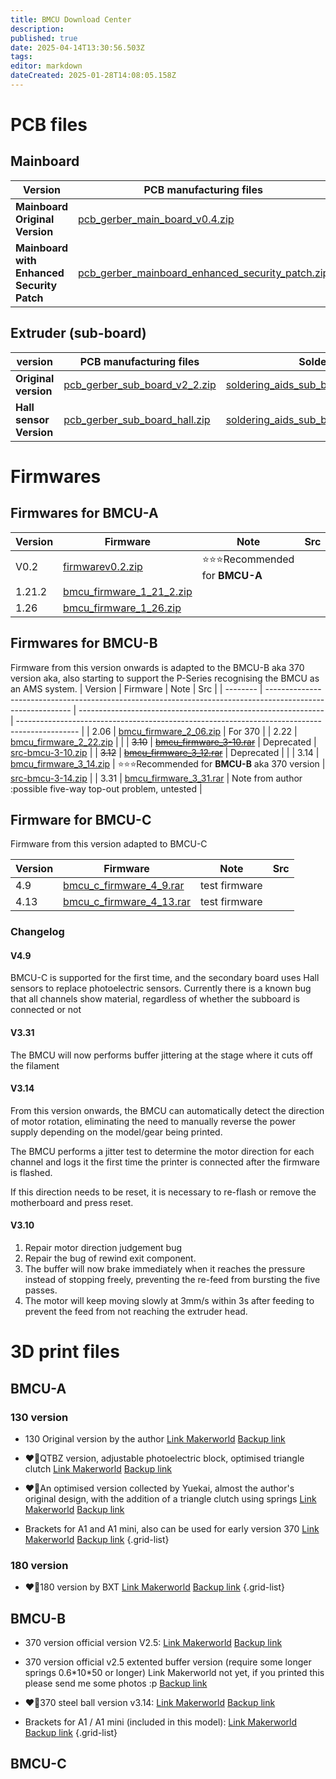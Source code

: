 ```yaml
---
title: BMCU Download Center
description: 
published: true
date: 2025-04-14T13:30:56.503Z
tags: 
editor: markdown
dateCreated: 2025-01-28T14:08:05.158Z
---
```


# PCB files

## Mainboard
| Version                                    | PCB manufacturing files                                                                                                | Soldering aids                                                                                                           |
| ------------------------------------------ | ---------------------------------------------------------------------------------------------------------------------- | ------------------------------------------------------------------------------------------------------------------------ |
| **Mainboard Original Version**             | [pcb_gerber_main_board_v0.4.zip](/assets/files/download_center/pcb_files/pcb_gerber_main_board_v0.4.zip)                                     | [soldering_aids_mainboard_v0.4.rar](/assets/files/download_center/pcb_files/soldering_aids_mainboard_v0.4.rar)                                       |
| **Mainboard with Enhanced Security Patch** | [pcb_gerber_mainboard_enhanced_security_patch.zip](/assets/files/download_center/pcb_files/pcb_gerber_mainboard_enhanced_security_patch.zip) | [soldering_aids_mainboard_enhanced_security_patch.rar](/assets/files/download_center/pcb_files/soldering_aids_mainboard_enhanced_security_patch.rar) |  |

## Extruder (sub-board)

| version                 | PCB manufacturing files                                                                          | Soldering aids                                                                                           |
| ----------------------- | ------------------------------------------------------------------------------------------------ | -------------------------------------------------------------------------------------------------------- |
| **Original version**    | [pcb_gerber_sub_board_v2_2.zip](/assets/files/download_center/pcb_files/pcb_gerber_sub_board_v2_2.zip)                 | [soldering_aids_sub_board_original_version.rar](/assets/files/download_center/pcb_files/soldering_aids_sub_board_original_version.rar) |
| **Hall sensor Version** | [pcb_gerber_sub_board_hall.zip](/assets/files/download_center/pcb_files/pcb_gerber_sub_board_hall.zip) | [soldering_aids_sub_board_hall.rar](/assets/files/download_center/pcb_files/soldering_aids_sub_board_hall.rar)                         |


# Firmwares

## Firmwares for BMCU-A
| Version | Firmware                                                                                                    | Note                          | Src |
| ------- | ----------------------------------------------------------------------------------------------------------- | ----------------------------- | --- |
| V0.2    | [firmwarev0.2.zip](/assets/files/download_center/firmware_and_source_code/bmcu_firmware_v0.2.zip)           | ⭐⭐⭐Recommended for **BMCU-A** |
| 1.21.2  | [bmcu_firmware_1_21_2.zip](/assets/files/download_center/firmware_and_source_code/bmcu_firmware_1_21_2.zip) |                               |
| 1.26    | [bmcu_firmware_1_26.zip](/assets/files/download_center/firmware_and_source_code/bmcu_firmware_1_26.zip)     |                               |


## Firmwares for BMCU-B
Firmware from this version onwards is adapted to the BMCU-B aka 370 version aka,
also starting to support the P-Series recognising the BMCU as an AMS system. 
| Version  | Firmware                                                                                                    | Note                                                          | Src                                                                                           |
| -------- | ----------------------------------------------------------------------------------------------------------- | ------------------------------------------------------------- | --------------------------------------------------------------------------------------------- |
| 2.06     | [bmcu_firmware_2_06.zip](/assets/files/download_center/firmware_and_source_code/bmcu_firmware_2_06.zip)     | For 370                                                       |
| 2.22     | [bmcu_firmware_2_22.zip](/assets/files/download_center/firmware_and_source_code/bmcu_firmware_2_22.zip)     |                                                               |
| ~~3.10~~ | [~~bmcu_firmware_3-10.rar~~](/assets/files/download_center/firmware_and_source_code/bmcu_firmware_3-10.rar) | Deprecated                                                    | [src-bmcu-3-10.zip](/assets/files/download_center/firmware_and_source_code/src-bmcu-3-10.zip) |
| ~~3.12~~ | [~~bmcu_firmware_3_12.rar~~](/assets/files/download_center/firmware_and_source_code/bmcu_firmware_3_12.rar) | Deprecated                                                    |                                                                                               |
| 3.14     | [bmcu_firmware_3_14.zip](/assets/files/download_center/firmware_and_source_code/bmcu_firmware_3_14.zip)     | ⭐⭐⭐Recommended for **BMCU-B** aka 370 version                 | [src-bmcu-3-14.zip](/assets/files/download_center/firmware_and_source_code/src-bmcu-3-14.zip) |
| 3.31     | [bmcu_firmware_3_31.rar](/assets/files/download_center/firmware_and_source_code/bmcu_firmware_3_31.rar)     | Note from author :possible five-way top-out problem, untested |

## Firmware for BMCU-C
Firmware from this version adapted to BMCU-C

| Version | Firmware                                                                                                    | Note          | Src |
| ------- | ----------------------------------------------------------------------------------------------------------- | ------------- | --- |
| 4.9     | [bmcu_c_firmware_4_9.rar](/assets/files/download_center/firmware_and_source_code/bmcu_c_firmware_4_9.rar)   | test firmware |     |
| 4.13    | [bmcu_c_firmware_4_13.rar](/assets/files/download_center/firmware_and_source_code/bmcu_c_firmware_4_13.rar) | test firmware |     |

### Changelog

#### V4.9
BMCU-C is supported for the first time, and the secondary board uses Hall sensors to replace photoelectric sensors.
Currently there is a known bug that all channels show material, regardless of whether the subboard is connected or not

#### V3.31
The BMCU will now performs buffer jittering at the stage where it cuts off the filament

#### V3.14
From this version onwards, the BMCU can automatically detect the direction of motor rotation, eliminating the need to manually reverse the power supply depending on the model/gear being printed.

The BMCU performs a jitter test to determine the motor direction for each channel and logs it the first time the printer is connected after the firmware is flashed.

If this direction needs to be reset, it is necessary to re-flash or remove the motherboard and press reset.

#### V3.10
1. Repair motor direction judgement bug
1. Repair the bug of rewind exit component.
1. The buffer will now brake immediately when it reaches the pressure instead of stopping freely, preventing the re-feed from bursting the five passes.
1. The motor will keep moving slowly at 3mm/s within 3s after feeding to prevent the feed from not reaching the extruder head.


# 3D print files

## BMCU-A

### 130 version
- 130 Original version by the author 
[Link Makerworld](https://makerworld.com/zh/models/1147522#profileId-1151118)
[Backup link](/assets/files/print_files/130%20Original%20version%20from%20author.3mf)

- ❤️‍🔥QTBZ version, adjustable photoelectric block, optimised triangle clutch
[Link Makerworld](https://makerworld.com/zh/models/1147006#profileId-1150436)
[Backup link](/assets/files/print_files/BMCU%20130%20QTBZ版本.3mf)

- ❤️‍🔥An optimised version collected by Yuekai, almost the author's original design, with the addition of a triangle clutch using springs
[Link Makerworld](https://makerworld.com/zh/models/1162813-bmcu-130-version-an-optimized-extruder-search-comb#profileId-1291386)
[Backup link](/assets/files/print_files/BMCU%20Yuekai%20wiki.yuekai.fr.3mf)

- Brackets for A1 and A1 mini, also can be used for early version 370
[Link Makerworld](https://makerworld.com/zh/models/1147116-bracket-for-bmcu-version-130-and-version-370#profileId-1289021)
[Backup link](/assets/files/print_files/Bracket%20for%20130%20and%20early%20370.3mf)
{.grid-list}

### 180 version
- ❤️‍🔥180 version by BXT
[Link Makerworld](https://makerworld.com/zh/models/1152568-gk180v2-component-model-180bmcu-assembly#profileId-1207144)
[Backup link](/assets/files/print_files/180%20version.3mf)
{.grid-list}

## BMCU-B
- 370 version official version V2.5:
[Link Makerworld](https://makerworld.com/zh/models/1189069-bmcu-370-version-original-v2-5#profileId-1200559)
[Backup link](/assets/files/print_files/370+v2.5+original.3mf)

- 370 version official v2.5 extented buffer version (require some longer springs 0.6\*10\*50 or longer)
Link Makerworld not yet, if you printed this please send me some photos :p
[Backup link](/assets/files/print_files/370%20v2.5%20extended%20version.3mf)

- ❤️‍🔥370 steel ball version v3.14:
[Link Makerworld](https://makerworld.com/zh/models/1250311-bmcu-370-steel-ball-version-v3-14#profileId-1288934)
[Backup link](/assets/files/print_files/370+v2.5+original.3mf)

- Brackets for A1 / A1 mini (included in this model):
[Link Makerworld](https://makerworld.com/zh/models/1147116-bracket-for-bmcu-version-130-and-version-370#profileId-1289021)
[Backup link](/assets/files/print_files/370+steel+ball+version+3.14.3mf)
{.grid-list}

## BMCU-C





